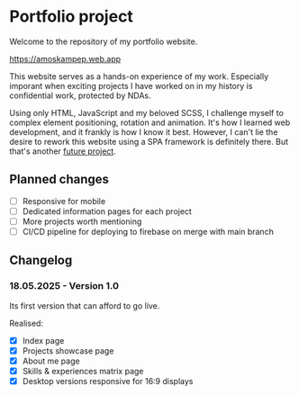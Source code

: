 # Portfolio project

Welcome to the repository of my portfolio website.

https://amoskampep.web.app

This website serves as a hands-on experience of my work. Especially imporant when exciting projects I have worked on in my history is confidential work, protected by NDAs.

Using only HTML, JavaScript and my beloved SCSS, I challenge myself to complex element positioning, rotation and animation. It's how I learned web development, and it frankly is how I know it best.  However, I can't lie the desire to rework this website using a SPA framework is definitely there. But that's another [future project](https://github.com/Kiwikisser/blokje/tree/development).

## Planned changes

- [ ] Responsive for mobile
- [ ] Dedicated information pages for each project
- [ ] More projects worth mentioning
- [ ] CI/CD pipeline for deploying to firebase on merge with main branch

## Changelog

### 18.05.2025 - Version 1.0

Its first version that can afford to go live. 

Realised:

- [x] Index page
- [x] Projects showcase page
- [x] About me page
- [x] Skills & experiences matrix page
- [x] Desktop versions responsive for 16:9 displays
